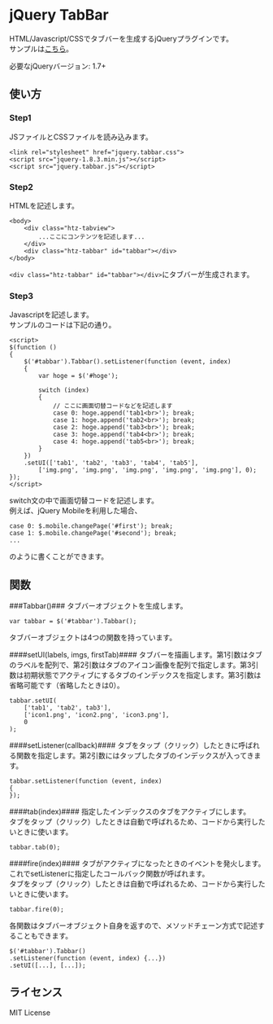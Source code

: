 jQuery TabBar
======================
HTML/Javascript/CSSでタブバーを生成するjQueryプラグインです。  
サンプルは[こちら](http://hituzi-ando.sakura.ne.jp/github/tabbar/sample.html)。

必要なjQueryバージョン: 1.7+

使い方
---
### Step1 ###
JSファイルとCSSファイルを読み込みます。  
	
    <link rel="stylesheet" href="jquery.tabbar.css">
    <script src="jquery-1.8.3.min.js"></script>
    <script src="jquery.tabbar.js"></script>
 
### Step2 ###
HTMLを記述します。  

    <body>
        <div class="htz-tabview">
            ...ここにコンテンツを記述します...
        </div>
        <div class="htz-tabbar" id="tabbar"></div>
    </body>

`<div class="htz-tabbar" id="tabbar"></div>`にタブバーが生成されます。

### Step3 ###
Javascriptを記述します。  
サンプルのコードは下記の通り。

    <script>
    $(function ()
    {
        $('#tabbar').Tabbar().setListener(function (event, index)
        {
            var hoge = $('#hoge');

            switch (index)
            {
                // ここに画面切替コードなどを記述します
                case 0: hoge.append('tab1<br>'); break;
                case 1: hoge.append('tab2<br>'); break;
                case 2: hoge.append('tab3<br>'); break;
                case 3: hoge.append('tab4<br>'); break;
                case 4: hoge.append('tab5<br>'); break;
            }
        })
        .setUI(['tab1', 'tab2', 'tab3', 'tab4', 'tab5'],
            ['img.png', 'img.png', 'img.png', 'img.png', 'img.png'], 0);
    });
    </script>

switch文の中で画面切替コードを記述します。  
例えば、jQuery Mobileを利用した場合、

    case 0: $.mobile.changePage('#first'); break;
    case 1: $.mobile.changePage('#second'); break;
    ...

のように書くことができます。

関数
---
###Tabbar()###
タブバーオブジェクトを生成します。

    var tabbar = $('#tabbar').Tabbar();

タブバーオブジェクトは4つの関数を持っています。

####setUI(labels, imgs, firstTab)####
タブバーを描画します。第1引数はタブのラベルを配列で、第2引数はタブのアイコン画像を配列で指定します。第3引数は初期状態でアクティブにするタブのインデックスを指定します。第3引数は省略可能です（省略したときは0）。

    tabbar.setUI(
        ['tab1', 'tab2', tab3'], 
        ['icon1.png', 'icon2.png', 'icon3.png'], 
        0
    );

####setListener(callback)####
タブをタップ（クリック）したときに呼ばれる関数を指定します。第2引数にはタップしたタブのインデックスが入ってきます。

    tabbar.setListener(function (event, index)
    {
    });

####tab(index)####
指定したインデックスのタブをアクティブにします。  
タブをタップ（クリック）したときは自動で呼ばれるため、コードから実行したいときに使います。

    tabbar.tab(0);

####fire(index)####
タブがアクティブになったときのイベントを発火します。これでsetListenerに指定したコールバック関数が呼ばれます。  
タブをタップ（クリック）したときは自動で呼ばれるため、コードから実行したいときに使います。

    tabbar.fire(0);

各関数はタブバーオブジェクト自身を返すので、メソッドチェーン方式で記述することもできます。

    $('#tabbar').Tabbar()
    .setListener(function (event, index) {...})
    .setUI([...], [...]);

ライセンス
----
MIT License